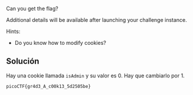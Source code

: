 Can you get the flag?

Additional details will be available after launching your challenge instance.

Hints:
- Do you know how to modify cookies?

## Solución
Hay una cookie llamada `isAdmin` y su valor es 0. Hay que cambiarlo por 1.

`picoCTF{gr4d3_A_c00k13_5d2505be}`